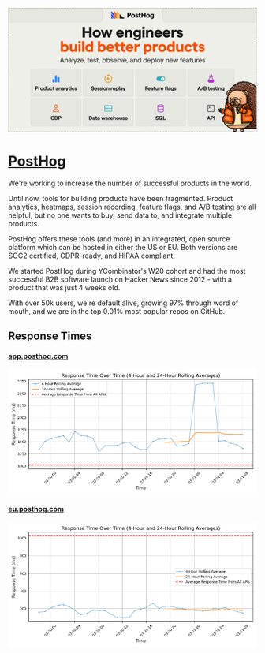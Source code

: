 [![Visit PostHog](imagePreview.png)](https://posthog.com)

# [PostHog](https://posthog.com)

We're working to increase the number of successful products in the world.

Until now, tools for building products have been fragmented. Product analytics, heatmaps, session recording, feature flags, and A/B testing are all helpful, but no one wants to buy, send data to, and integrate multiple products.

PostHog offers these tools (and more) in an integrated, open source platform which can be hosted in either the US or EU. Both versions are SOC2 certified, GDPR-ready, and HIPAA compliant. 

We started PostHog during YCombinator's W20 cohort and had the most successful B2B software launch on Hacker News since 2012 - with a product that was just 4 weeks old.

With over 50k users, we're default alive, growing 97% through word of mouth, and we are in the top 0.01% most popular repos on GitHub.

## Response Times

#### [app.posthog.com](https://app.posthog.com)

![app.posthog.com](response-time-charts/app.posthog.com.png)
#### [eu.posthog.com](https://eu.posthog.com)

![eu.posthog.com](response-time-charts/eu.posthog.com.png)
